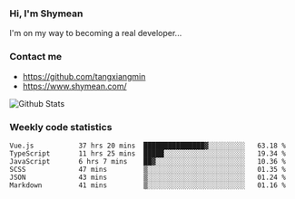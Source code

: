 ### Hi, I'm Shymean

I'm on my way to becoming a real developer...

### Contact me

- <https://github.com/tangxiangmin>
- <https://www.shymean.com/>

![Github Stats](https://github-readme-stats.vercel.app/api?username=tangxiangmin&show_icons=true&theme=dark)


###  Weekly code statistics

<!--START_SECTION:waka-->

```text
Vue.js           37 hrs 20 mins  ███████████████▓░░░░░░░░░   63.18 %
TypeScript       11 hrs 25 mins  █████░░░░░░░░░░░░░░░░░░░░   19.34 %
JavaScript       6 hrs 7 mins    ██▓░░░░░░░░░░░░░░░░░░░░░░   10.36 %
SCSS             47 mins         ▒░░░░░░░░░░░░░░░░░░░░░░░░   01.35 %
JSON             43 mins         ▒░░░░░░░░░░░░░░░░░░░░░░░░   01.24 %
Markdown         41 mins         ▒░░░░░░░░░░░░░░░░░░░░░░░░   01.16 %
```

<!--END_SECTION:waka-->